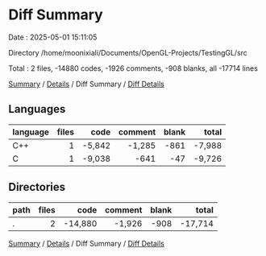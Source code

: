 # Diff Summary

Date : 2025-05-01 15:11:05

Directory /home/moonixiali/Documents/OpenGL-Projects/TestingGL/src

Total : 2 files,  -14880 codes, -1926 comments, -908 blanks, all -17714 lines

[Summary](results.md) / [Details](details.md) / Diff Summary / [Diff Details](diff-details.md)

## Languages
| language | files | code | comment | blank | total |
| :--- | ---: | ---: | ---: | ---: | ---: |
| C++ | 1 | -5,842 | -1,285 | -861 | -7,988 |
| C | 1 | -9,038 | -641 | -47 | -9,726 |

## Directories
| path | files | code | comment | blank | total |
| :--- | ---: | ---: | ---: | ---: | ---: |
| . | 2 | -14,880 | -1,926 | -908 | -17,714 |

[Summary](results.md) / [Details](details.md) / Diff Summary / [Diff Details](diff-details.md)